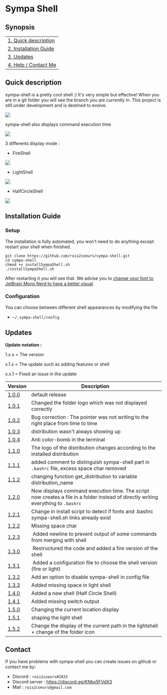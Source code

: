 # Sympa Shell

## Synopsis

|                                              |
| -------------------------------------------- |
| [1. Quick description](#quick-description)   |
| [2. Installation Guide](#installation-guide) |
| [3. Updates](#updates)                       |
| [4. Help / Contact Me](#contact)           |

## Quick description

sympa-shell is a pretty cool shell :) It's very simple but effective! When you are in a git folder you will see the branch you are currently in. This project is still under development and is destined to evolve.

![](https://valentinraillard.fr/GitHub/sympa-shell/10.png)

sympa-shell also displays command execution time

![](https://valentinraillard.fr/GitHub/sympa-shell/11.png)

3 differents display mode :

- FireShell

![](https://valentinraillard.fr/GitHub/sympa-shell/fireShellPreview.png)
- LightShell

![](https://valentinraillard.fr/GitHub/sympa-shell/lightShellPreview.png)
- HalfCircleShell

![](https://valentinraillard.fr/GitHub/sympa-shell/halfCircleShellPreview.png)

## Installation Guide

### Setup

The installation is fully automated, you won't need to do anything except restart your shell when finished.

```
git clone https://github.com/rois2coeurs/sympa-shell.git
cd sympa-shell
chmod +x installSympaShell.sh
./installSympaShell.sh
```

After restarting it you will see that. We advise you to [change your font to JetBrain Mono Nerd to have a better visual](change-terminal-font.md).

### Configuration

You can choose between different shell appearances by modifying the file
- `~/.sympa-shell/config`

## Updates
**Update notation :**

 1.x.x = The version

 x.1.x = The update such as adding features or shell

 x.x.1 = Fixed an issue in the update
 
| Version | Description |
|-|-|
| [1.0.0](https://github.com/rois2coeurs/sympa-shell/commit/53bcd58b3356cb6a8686dc4af13ade316549eff2) | default release |
| [1.0.1](https://github.com/rois2coeurs/sympa-shell/commit/f33318e26dac9e87d247ab4b2d5aa1ad59b58fda) | Changed the folder logo which was not displayed correctly |
| [1.0.2](https://github.com/rois2coeurs/sympa-shell/commit/ac39ac2967d6aaa819b9f025f31aaf15274ba4c3) | Bug correction : The pointer was not writing to the right place from time to time |
| [1.0.3](https://github.com/rois2coeurs/sympa-shell/commit/9f657128aa861eaad182a552d74695b95f87c2d8) | distribution wasn't always showing up |
| [1.0.4](https://github.com/rois2coeurs/sympa-shell/commit/1322e3f06d07780e0a83f88413ffadefd17a4006) | Anti color-bomb in the terminal |
| [1.1.0](https://github.com/rois2coeurs/sympa-shell/commit/73637ad1fcc5e67860bfcb77f150076624ac4aac) | The logo of the distribution changes according to the installed distribution |
| [1.1.1](https://github.com/rois2coeurs/sympa-shell/commit/ae5163064fd842ba831d7582de689082abe1f0c6) | added comment to distinguish sympa-shell part in `.bashrc` file, excess space char removed |
| [1.1.2](https://github.com/rois2coeurs/sympa-shell/commit/c1f097f43ce27f95a78d74f1f7316e2ec355917e) | changing function get_distribution to variable distribution_name |
| [1.2.0](https://github.com/rois2coeurs/sympa-shell/commit/5931f7895354f20d5cf1f56d09c98dfbd3479698) | Now displays command execution time. The script now creates a file in a folder instead of directly writing everything to `.bashrc` |
| [1.2.1](https://github.com/rois2coeurs/sympa-shell/commit/82fd4794c37781c59e7194609a274b5e9bf26075) | Change in install script to detect if fonts and .bashrc sympa-shell.sh links already exist |
| [1.2.2](https://github.com/rois2coeurs/sympa-shell/commit/a409560b81a015ef044d645980ad3b1df6e54642) | Missing space char |
| [1.2.3](https://github.com/rois2coeurs/sympa-shell/commit/a71be387236d5097fb5acfd70101f5ed10c7e0fe) | Added newline to prevent output of some commands from merging with shell |
| [1.3.0](https://github.com/rois2coeurs/sympa-shell/commit/d189b85eeebe03737faaefbbd5c11f35b4a44f22) | Restructured the code and added a fire version of the shell |
| [1.3.1](https://github.com/rois2coeurs/sympa-shell/commit/21c8bc619bdd76605aca0aa935708d2599a5483b) | Added a configuration file to choose the shell version (fire or light) |
| [1.3.2](https://github.com/rois2coeurs/sympa-shell/commit/cf40d378e735d5d2b05eb4bf6102ba014dadc4d7) | Add an option to disable sympa-shell in config file |
| [1.3.3](https://github.com/rois2coeurs/sympa-shell/commit/bbcfd0653d1e093015965cdf23250e38b406386f) | Added missing space in light shell |
| [1.4.0](https://github.com/rois2coeurs/sympa-shell/commit/2571a46cb153dae2d7f80518fbb38cb4a1a184a4) | Added a new shell (Half Circle Shell) |
| [1.4.1](https://github.com/rois2coeurs/sympa-shell/commit/2af423230188b01a8e5006e6178170503d234bb7) | Added missing switch output |
| [1.5.0](https://github.com/rois2coeurs/sympa-shell/commit/7eaabe959d1d37501a139598b49062ef0325ae23) | Changing the current location display |
| [1.5.1](https://github.com/rois2coeurs/sympa-shell/commit/8d769fbd92a6eda1dd26d779b96961eef9482b82) | shaping the light shell |
| [1.5.2](https://github.com/rois2coeurs/sympa-shell/commit/bd6a6f1d9837fbc4a5a56ed12de90b1a94f80391) | Change the display of the current path in the lightshell + change of the folder icon |

## Contact

If you have problems with sympa-shell you can create issues on github or contact me by:
- Discord : `rois2coeurs#2833`
- Discord server : https://discord.gg/KNbs5FVdX3
- Mail : `rois2coeurs@gmail.com`